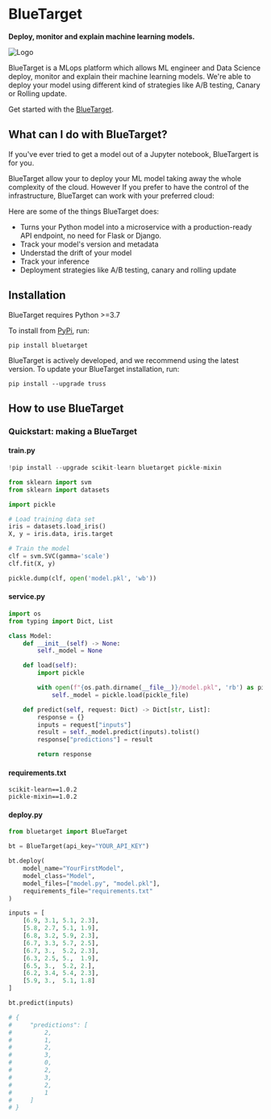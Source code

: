 # BlueTarget

**Deploy, monitor and explain machine learning models.**

![Logo](https://deploy.bluetarget.ai/statics/bt.jpg)

BlueTarget is a MLops platform which allows ML engineer and Data Science deploy, monitor and explain their machine learning models. We're able to deploy your model using different kind of strategies like A/B testing, Canary or Rolling update.

Get started with the [BlueTarget](https://docs.deploy.bluetarget.ai).

## What can I do with BlueTarget?

If you've ever tried to get a model out of a Jupyter notebook, BlueTargert is for you.

BlueTarget allow your to deploy your ML model taking away the whole complexity of the cloud. However If you prefer to have the control of the infrastructure, BlueTarget can work with your preferred cloud:

Here are some of the things BlueTarget does:

- Turns your Python model into a microservice with a production-ready API endpoint, no need for Flask or Django.
- Track your model's version and metadata
- Understad the drift of your model
- Track your inference
- Deployment strategies like A/B testing, canary and rolling update

## Installation

BlueTarget requires Python >=3.7

To install from [PyPi](https://pypi.org/project/bluetarget/), run:

```
pip install bluetarget
```

BlueTarget is actively developed, and we recommend using the latest version. To update your BlueTarget installation, run:

```
pip install --upgrade truss
```

## How to use BlueTarget

### Quickstart: making a BlueTarget

#### train.py

```python
!pip install --upgrade scikit-learn bluetarget pickle-mixin

from sklearn import svm
from sklearn import datasets

import pickle

# Load training data set
iris = datasets.load_iris()
X, y = iris.data, iris.target

# Train the model
clf = svm.SVC(gamma='scale')
clf.fit(X, y)

pickle.dump(clf, open('model.pkl', 'wb'))

```

#### service.py

```python
import os
from typing import Dict, List

class Model:
    def __init__(self) -> None:
        self._model = None

    def load(self):
        import pickle

        with open(f"{os.path.dirname(__file__)}/model.pkl", 'rb') as pickle_file:
            self._model = pickle.load(pickle_file)

    def predict(self, request: Dict) -> Dict[str, List]:
        response = {}
        inputs = request["inputs"]
        result = self._model.predict(inputs).tolist()
        response["predictions"] = result

        return response
```

#### requirements.txt

```
scikit-learn==1.0.2
pickle-mixin==1.0.2
```

#### deploy.py

```python
from bluetarget import BlueTarget

bt = BlueTarget(api_key="YOUR_API_KEY")

bt.deploy(
    model_name="YourFirstModel",
    model_class="Model",
    model_files=["model.py", "model.pkl"],
    requirements_file="requirements.txt"
)

inputs = [
    [6.9, 3.1, 5.1, 2.3],
    [5.8, 2.7, 5.1, 1.9],
    [6.8, 3.2, 5.9, 2.3],
    [6.7, 3.3, 5.7, 2.5],
    [6.7, 3.,  5.2, 2.3],
    [6.3, 2.5, 5.,  1.9],
    [6.5, 3.,  5.2, 2.],
    [6.2, 3.4, 5.4, 2.3],
    [5.9, 3.,  5.1, 1.8]
]

bt.predict(inputs)

# {
#     "predictions": [
#         2,
#         1,
#         2,
#         3,
#         0,
#         2,
#         3,
#         2,
#         1
#     ]
# }

```
